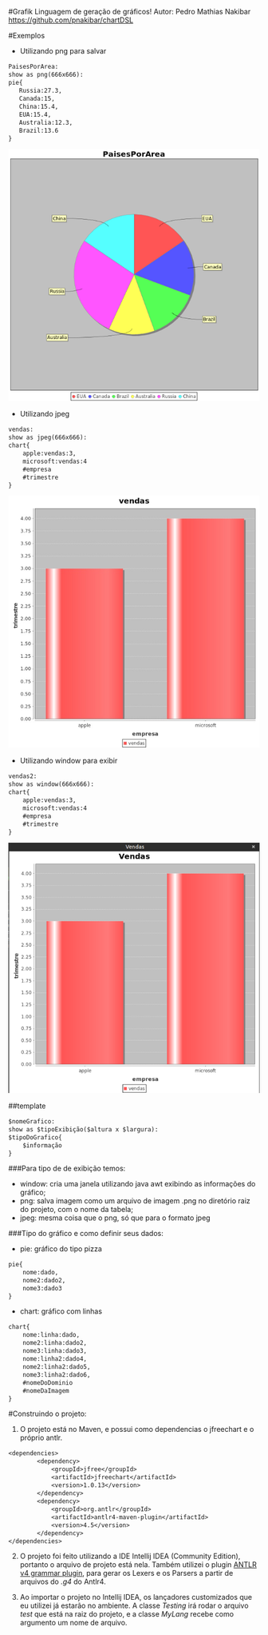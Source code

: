#Grafik 
Linguagem de geração de gráficos!
Autor: Pedro Mathias Nakibar
https://github.com/pnakibar/chartDSL

#Exemplos
* Utilizando png para salvar
```
PaisesPorArea:
show as png(666x666):
pie{
   Russia:27.3,
   Canada:15,
   China:15.4,
   EUA:15.4,
   Australia:12.3,
   Brazil:13.6
}
```
![](https://github.com/pnakibar/chartDSL/blob/master/exemplos/PaisesPorArea.png?raw=true "")


* Utilizando jpeg
```
vendas:
show as jpeg(666x666):
chart{
    apple:vendas:3,
    microsoft:vendas:4
    #empresa
    #trimestre
}
```
![](https://github.com/pnakibar/chartDSL/blob/master/exemplos/vendas.jpeg?raw=true "")
* Utilizando window para exibir
```
vendas2:
show as window(666x666):
chart{
    apple:vendas:3,
    microsoft:vendas:4
    #empresa
    #trimestre
}
```
![](https://github.com/pnakibar/chartDSL/blob/master/exemplos/vendas2.png?raw=true "")

##template
```
$nomeGrafico:
show as $tipoExibição($altura x $largura):
$tipoDoGrafico{
    $informação
}
```
###Para tipo de de exibição temos:
* window: cria uma janela utilizando java awt exibindo as informações do gráfico;
* png: salva imagem como um arquivo de imagem .png no diretório raiz do projeto, com o nome da tabela;
* jpeg: mesma coisa que o png, só que para o formato jpeg

###Tipo do gráfico e como definir seus dados:
* pie: gráfico do tipo pizza
```
pie{
    nome:dado,
    nome2:dado2,
    nome3:dado3
}
```

* chart: gráfico com linhas
```
chart{
    nome:linha:dado,
    nome2:linha:dado2,
    nome3:linha:dado3,
    nome:linha2:dado4,
    nome2:linha2:dado5,
    nome3:linha2:dado6,
    #nomeDoDominio
    #nomeDaImagem
}
```
#Construindo o projeto:
1. O projeto está no Maven, e possui como dependencias o jfreechart e o próprio antlr.
```maven
<dependencies>
        <dependency>
            <groupId>jfree</groupId>
            <artifactId>jfreechart</artifactId>
            <version>1.0.13</version>
        </dependency>
        <dependency>
            <groupId>org.antlr</groupId>
            <artifactId>antlr4-maven-plugin</artifactId>
            <version>4.5</version>
        </dependency>
</dependencies>
```

2. O projeto foi feito utilizando a IDE Intellij IDEA (Community Edition), portanto o arquivo de projeto está nela. Também utilizei o plugin [ANTLR v4 grammar plugin](https://plugins.jetbrains.com/plugin/7358?pr=), para gerar os Lexers e os Parsers a partir de arquivos do *.g4* do Antlr4.

3. Ao importar o projeto no Intellij IDEA, os lançadores customizados que eu utilizei já estarão no ambiente. A classe *Testing* irá rodar o arquivo *test* que está na raiz do projeto, e a classe *MyLang* recebe como argumento um nome de arquivo.
